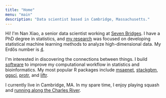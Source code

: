 ```yaml
---
title: "Home"
menu: "main"
description: "Data scientist based in Cambridge, Massachusetts."
---
```


Hi! I'm Nan Xiao, a senior data scientist working at [Seven Bridges](https://www.sevenbridges.com/). I have a PhD degree in statistics, and [my research](https://nanx.me/papers/) was focused on developing statistical machine learning methods to analyze high-dimensional data. My Erdős number is
[4](https://mathscinet.ams.org/mathscinet/collaborationFiltered.html?group_target=189017&group_source=1129576).

I'm interested in discovering the connections between things.
I build [software](https://nanx.me/software/) to improve my computational
workflow in statistics and bioinformatics. My most popular R packages include
[msaenet](https://nanx.me/msaenet/), [stackgbm](https://nanx.me/stackgbm/),
[ggsci](https://nanx.me/ggsci/), [protr](https://nanx.me/protr/),
and [liftr](https://liftr.me/).

I currently live in Cambridge, MA. In my spare time, I enjoy playing squash and [running along the Charles River](https://twitter.com/nanxstats/status/1168690124051423232/).
